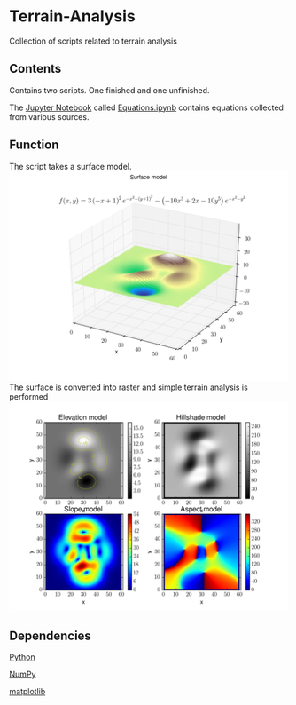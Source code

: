 # Terrain-Analysis
Collection of scripts related to terrain analysis

## Contents
Contains two scripts. One finished and one unfinished.

The [Jupyter Notebook](http://jupyter.org/) called [Equations.ipynb](https://nbviewer.jupyter.org/github/nielsin/Terrain-Analysis/blob/master/Equations.ipynb) contains equations collected from various sources.

## Function
The script takes a surface model.
![Surface](surf.png)
The surface is converted into raster and simple terrain analysis is performed
![Results](result.png)

## Dependencies
[Python](https://www.python.org/)

[NumPy](http://www.numpy.org/)

[matplotlib](http://matplotlib.org/)
